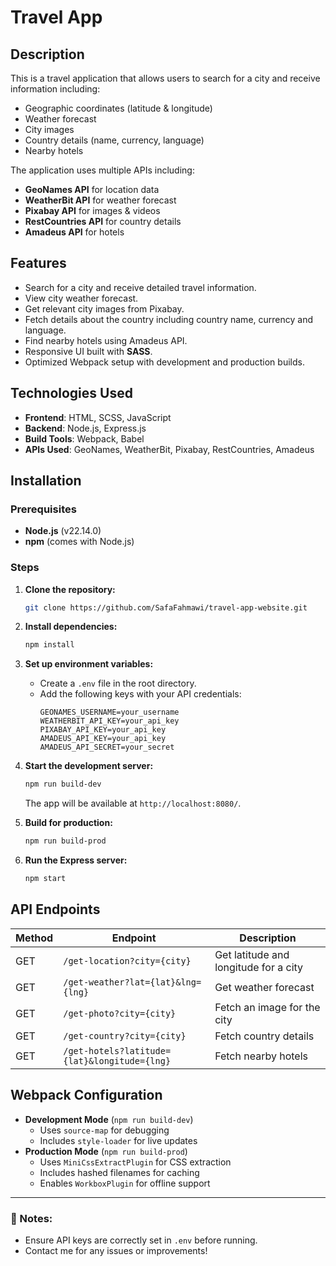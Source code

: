 
# Travel App

## Description
This is a travel application that allows users to search for a city and receive information including:
- Geographic coordinates (latitude & longitude)
- Weather forecast
- City images
- Country details (name, currency, language)
- Nearby hotels

The application uses multiple APIs including:
- **GeoNames API** for location data
- **WeatherBit API** for weather forecast
- **Pixabay API** for images & videos
- **RestCountries API** for country details
- **Amadeus API** for hotels

## Features
- Search for a city and receive detailed travel information.
- View city weather forecast.
- Get relevant city images from Pixabay.
- Fetch details about the country including country name, currency and language.
- Find nearby hotels using Amadeus API.
- Responsive UI built with **SASS**.
- Optimized Webpack setup with development and production builds.

## Technologies Used
- **Frontend**: HTML, SCSS, JavaScript
- **Backend**: Node.js, Express.js
- **Build Tools**: Webpack, Babel
- **APIs Used**: GeoNames, WeatherBit, Pixabay, RestCountries, Amadeus

## Installation

### Prerequisites
- **Node.js** (v22.14.0)
- **npm** (comes with Node.js)

### Steps
1. **Clone the repository:**
   ```sh
   git clone https://github.com/SafaFahmawi/travel-app-website.git
   ```

2. **Install dependencies:**
   ```sh
   npm install
   ```

3. **Set up environment variables:**
   - Create a `.env` file in the root directory.
   - Add the following keys with your API credentials:
     ```env
     GEONAMES_USERNAME=your_username
     WEATHERBIT_API_KEY=your_api_key
     PIXABAY_API_KEY=your_api_key
     AMADEUS_API_KEY=your_api_key
     AMADEUS_API_SECRET=your_secret
     ```

4. **Start the development server:**
   ```sh
   npm run build-dev
   ```
   The app will be available at `http://localhost:8080/`.

5. **Build for production:**
   ```sh
   npm run build-prod
   ```

6. **Run the Express server:**
   ```sh
   npm start
   ```

## API Endpoints
| Method | Endpoint | Description |
|--------|----------|-------------|
| GET | `/get-location?city={city}` | Get latitude and longitude for a city |
| GET | `/get-weather?lat={lat}&lng={lng}` | Get weather forecast |
| GET | `/get-photo?city={city}` | Fetch an image for the city |
| GET | `/get-country?city={city}` | Fetch country details |
| GET | `/get-hotels?latitude={lat}&longitude={lng}` | Fetch nearby hotels |

## Webpack Configuration
- **Development Mode** (`npm run build-dev`)
  - Uses `source-map` for debugging
  - Includes `style-loader` for live updates
- **Production Mode** (`npm run build-prod`)
  - Uses `MiniCssExtractPlugin` for CSS extraction
  - Includes hashed filenames for caching
  - Enables `WorkboxPlugin` for offline support

---

### 📌 Notes:
- Ensure API keys are correctly set in `.env` before running.
- Contact me for any issues or improvements!

